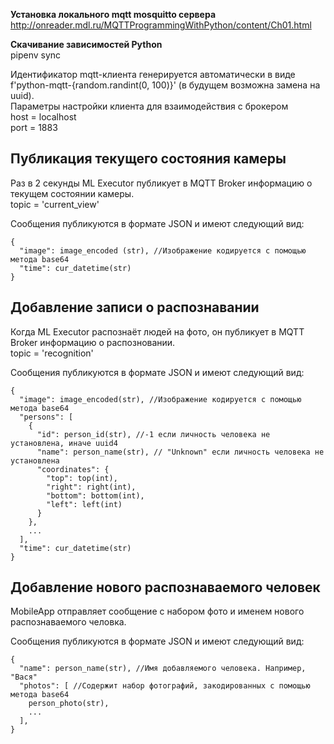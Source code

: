 **Установка локального mqtt mosquitto сервера**
http://onreader.mdl.ru/MQTTProgrammingWithPython/content/Ch01.html

**Скачивание зависимостей Python** <br>
pipenv sync

Идентификатор mqtt-клиента генерируется автоматически в виде f'python-mqtt-{random.randint(0, 100)}' (в будущем возможна замена на uuid). </br>
Параметры настройки клиента для взаимодействия с брокером </br>
host = localhost </br>
port = 1883 </br>

## Публикация текущего состояния камеры

Раз в 2 секунды ML Executor публикует в MQTT Broker информацию о текущем состоянии камеры. </br>
topic = 'current_view' </br>

Сообщения публикуются в формате JSON и имеют следующий вид:
```
{
  "image": image_encoded (str), //Изображение кодируется с помощью метода base64
  "time": cur_datetime(str)
}
```

## Добавление записи о распознавании

Когда ML Executor распознаёт людей на фото, он публикует в MQTT Broker информацию о распозновании. </br>
topic = 'recognition' </br>

Сообщения публикуются в формате JSON и имеют следующий вид:
```
{
  "image": image_encoded(str), //Изображение кодируется с помощью метода base64
  "persons": [
    {
      "id": person_id(str), //-1 если личность человека не установлена, иначе uuid4
      "name": person_name(str), // "Unknown" если личность человека не установлена
      "coordinates": {
        "top": top(int), 
        "right": right(int), 
        "bottom": bottom(int), 
        "left": left(int)
      }
    },
    ...
  ],
  "time": cur_datetime(str)
}
```

## Добавление нового распознаваемого человек

MobileApp отправляет сообщение с набором фото и именем нового распознаваемого человка. </br>

Сообщения публикуются в формате JSON и имеют следующий вид:
```
{
  "name": person_name(str), //Имя добавляемого человека. Например, "Вася"
  "photos": [ //Содержит набор фотографий, закодированных с помощью метода base64
    person_photo(str), 
    ...
  ],
}
```
